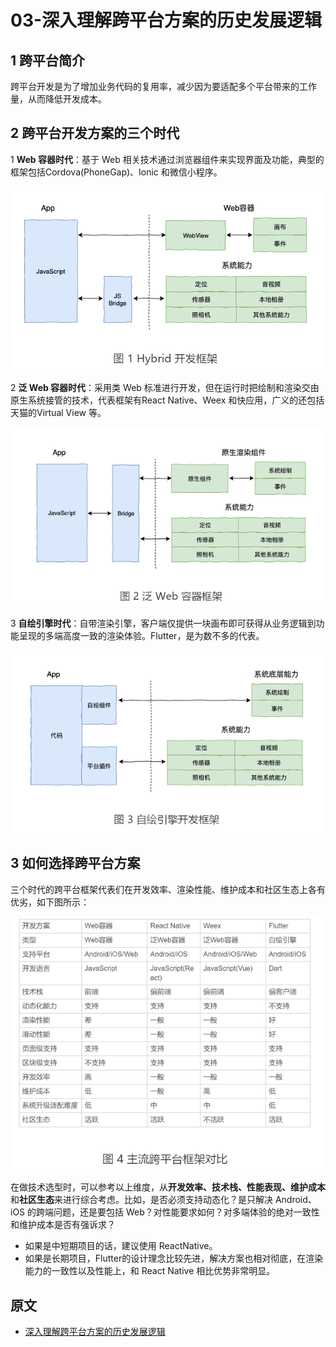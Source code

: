 # 03-深入理解跨平台方案的历史发展逻辑

## 1 跨平台简介

跨平台开发是为了增加业务代码的复用率，减少因为要适配多个平台带来的工作量，从而降低开发成本。

## 2 跨平台开发方案的三个时代

1 **Web 容器时代**：基于 Web 相关技术通过浏览器组件来实现界面及功能，典型的框架包括Cordova(PhoneGap)、Ionic 和微信小程序。

![](images/03-hybrid-arch.png)

2 **泛 Web 容器时代**：采用类 Web 标准进行开发，但在运行时把绘制和渲染交由原生系统接管的技术，代表框架有React Native、Weex 和快应用，广义的还包括天猫的Virtual View 等。

![](images/03-general-web-arch.png)

3 **自绘引擎时代**：自带渲染引擎，客户端仅提供一块画布即可获得从业务逻辑到功能呈现的多端高度一致的渲染体验。Flutter，是为数不多的代表。

![](images/03-self-drawing.png)

## 3 如何选择跨平台方案

三个时代的跨平台框架代表们在开发效率、渲染性能、维护成本和社区生态上各有优劣，如下图所示：

![](images/03-comparing.png)

在做技术选型时，可以参考以上维度，从**开发效率、技术栈、性能表现、维护成本**和**社区生态**来进行综合考虑。比如，是否必须支持动态化？是只解决 Android、iOS 的跨端问题，还是要包括 Web？对性能要求如何？对多端体验的绝对一致性和维护成本是否有强诉求？

- 如果是中短期项目的话，建议使用 ReactNative。
- 如果是长期项目，Flutter的设计理念比较先进，解决方案也相对彻底，在渲染能力的一致性以及性能上，和 React Native 相比优势非常明显。

## 原文

- [深入理解跨平台方案的历史发展逻辑](https://time.geekbang.org/column/article/104077)
